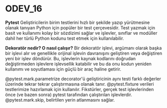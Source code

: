 # ODEV_16
**Pytest**
Geliştiricilerin birim testlerini hızlı bir şekilde yazıp yürütmesine olanak tanıyan Python için popüler bir test çerçevesidir. Test yazmak için basit ve kullanımı kolay bir sözdizimi sağlar ve işlevler, sınıflar ve modüller dahil her türlü Python kodunu test etmek için kullanılabilir.

**Dekoratör nedir? O nasıl çalışır?**
Bir dekoratör işlevi, argümanı olarak başka bir işlevi alır ve genellikle orijinal işlevin davranışını geliştiren veya değiştiren yeni bir işlev döndürür. Bu, işlevlerin kaynak kodlarını doğrudan değiştirmeden işlevlere işlevsellik katabilir ve bu da onu kodun yeniden kullanımı ve soyutlaması için güçlü bir araç haline getirir.

@pytest.mark.parametrize decorator'ü geliştiricinin aynı testi farklı değerler üzerinde tekrar tekrar çalıştırmasına olanak tanır.
@pytest.fixture verileri testlerimize hazırlamak için kullanılır. Fikstürler, gerçek test işlevlerinden önce (ve bazen sonra) pytest tarafından çalıştırılan işlevlerdir.
@pytest.mark.skip, belirtilen yerin atlanmasını sağlar.






















    
